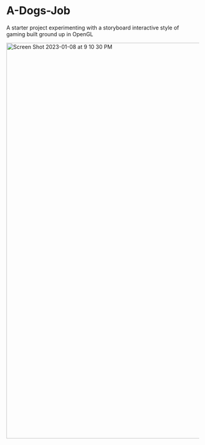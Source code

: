 # A-Dogs-Job
A starter project experimenting with a storyboard interactive style of gaming built ground up in OpenGL

<img width="1033" alt="Screen Shot 2023-01-08 at 9 10 30 PM" src="https://user-images.githubusercontent.com/71089069/212807529-0354481b-1cfa-465f-88a0-b5b31d9d2e26.png">
